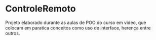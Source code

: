 # ControleRemoto

Projeto elaborado durante as aulas de POO do curso em video, que colocam em paratica conceitos como uso de interface, herença entre outros.
